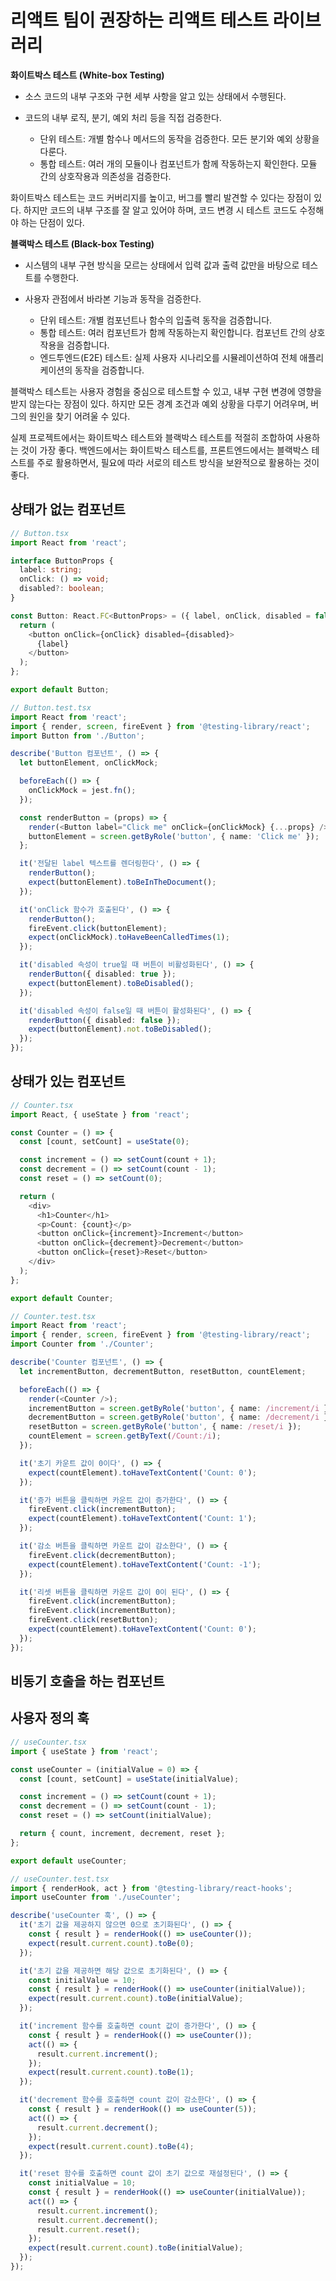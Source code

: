 # 리액트 팀이 권장하는 리액트 테스트 라이브러리

**화이트박스 테스트 (White-box Testing)**

- 소스 코드의 내부 구조와 구현 세부 사항을 알고 있는 상태에서 수행된다.
- 코드의 내부 로직, 분기, 예외 처리 등을 직접 검증한다.

  - 단위 테스트: 개별 함수나 메서드의 동작을 검증한다. 모든 분기와 예외 상황을 다룬다.
  - 통합 테스트: 여러 개의 모듈이나 컴포넌트가 함께 작동하는지 확인한다. 모듈 간의 상호작용과 의존성을 검증한다.

화이트박스 테스트는 코드 커버리지를 높이고, 버그를 빨리 발견할 수 있다는 장점이 있다. 하지만 코드의 내부 구조를 잘 알고 있어야 하며, 코드 변경 시 테스트 코드도 수정해야 하는 단점이 있다.

**블랙박스 테스트 (Black-box Testing)**

- 시스템의 내부 구현 방식을 모르는 상태에서 입력 값과 출력 값만을 바탕으로 테스트를 수행한다. 
- 사용자 관점에서 바라본 기능과 동작을 검증한다.

  - 단위 테스트: 개별 컴포넌트나 함수의 입출력 동작을 검증합니다.
  - 통합 테스트: 여러 컴포넌트가 함께 작동하는지 확인합니다. 컴포넌트 간의 상호작용을 검증합니다.
  - 엔드투엔드(E2E) 테스트: 실제 사용자 시나리오를 시뮬레이션하여 전체 애플리케이션의 동작을 검증합니다.

블랙박스 테스트는 사용자 경험을 중심으로 테스트할 수 있고, 내부 구현 변경에 영향을 받지 않는다는 장점이 있다. 하지만 모든 경계 조건과 예외 상황을 다루기 어려우며, 버그의 원인을 찾기 어려울 수 있다.

실제 프로젝트에서는 화이트박스 테스트와 블랙박스 테스트를 적절히 조합하여 사용하는 것이 가장 좋다. 백엔드에서는 화이트박스 테스트를, 프론트엔드에서는 블랙박스 테스트를 주로 활용하면서, 필요에 따라 서로의 테스트 방식을 보완적으로 활용하는 것이 좋다.

## 상태가 없는 컴포넌트
```typescript
// Button.tsx
import React from 'react';

interface ButtonProps {
  label: string;
  onClick: () => void;
  disabled?: boolean;
}

const Button: React.FC<ButtonProps> = ({ label, onClick, disabled = false }) => {
  return (
    <button onClick={onClick} disabled={disabled}>
      {label}
    </button>
  );
};

export default Button;
```
```typescript
// Button.test.tsx
import React from 'react';
import { render, screen, fireEvent } from '@testing-library/react';
import Button from './Button';

describe('Button 컴포넌트', () => {
  let buttonElement, onClickMock;

  beforeEach(() => {
    onClickMock = jest.fn();
  });

  const renderButton = (props) => {
    render(<Button label="Click me" onClick={onClickMock} {...props} />);
    buttonElement = screen.getByRole('button', { name: 'Click me' });
  };

  it('전달된 label 텍스트를 렌더링한다', () => {
    renderButton();
    expect(buttonElement).toBeInTheDocument();
  });

  it('onClick 함수가 호출된다', () => {
    renderButton();
    fireEvent.click(buttonElement);
    expect(onClickMock).toHaveBeenCalledTimes(1);
  });

  it('disabled 속성이 true일 때 버튼이 비활성화된다', () => {
    renderButton({ disabled: true });
    expect(buttonElement).toBeDisabled();
  });

  it('disabled 속성이 false일 때 버튼이 활성화된다', () => {
    renderButton({ disabled: false });
    expect(buttonElement).not.toBeDisabled();
  });
});
```

## 상태가 있는 컴포넌트
```typescript
// Counter.tsx
import React, { useState } from 'react';

const Counter = () => {
  const [count, setCount] = useState(0);

  const increment = () => setCount(count + 1);
  const decrement = () => setCount(count - 1);
  const reset = () => setCount(0);

  return (
    <div>
      <h1>Counter</h1>
      <p>Count: {count}</p>
      <button onClick={increment}>Increment</button>
      <button onClick={decrement}>Decrement</button>
      <button onClick={reset}>Reset</button>
    </div>
  );
};

export default Counter;
```
```typescript
// Counter.test.tsx
import React from 'react';
import { render, screen, fireEvent } from '@testing-library/react';
import Counter from './Counter';

describe('Counter 컴포넌트', () => {
  let incrementButton, decrementButton, resetButton, countElement;

  beforeEach(() => {
    render(<Counter />);
    incrementButton = screen.getByRole('button', { name: /increment/i });
    decrementButton = screen.getByRole('button', { name: /decrement/i });
    resetButton = screen.getByRole('button', { name: /reset/i });
    countElement = screen.getByText(/Count:/i);
  });

  it('초기 카운트 값이 0이다', () => {
    expect(countElement).toHaveTextContent('Count: 0');
  });

  it('증가 버튼을 클릭하면 카운트 값이 증가한다', () => {
    fireEvent.click(incrementButton);
    expect(countElement).toHaveTextContent('Count: 1');
  });

  it('감소 버튼을 클릭하면 카운트 값이 감소한다', () => {
    fireEvent.click(decrementButton);
    expect(countElement).toHaveTextContent('Count: -1');
  });

  it('리셋 버튼을 클릭하면 카운트 값이 0이 된다', () => {
    fireEvent.click(incrementButton);
    fireEvent.click(incrementButton);
    fireEvent.click(resetButton);
    expect(countElement).toHaveTextContent('Count: 0');
  });
});
```
## 비동기 호출을 하는 컴포넌트
## 사용자 정의 훅

```typescript
// useCounter.tsx
import { useState } from 'react';

const useCounter = (initialValue = 0) => {
  const [count, setCount] = useState(initialValue);

  const increment = () => setCount(count + 1);
  const decrement = () => setCount(count - 1);
  const reset = () => setCount(initialValue);

  return { count, increment, decrement, reset };
};

export default useCounter;
```
```typescript
// useCounter.test.tsx
import { renderHook, act } from '@testing-library/react-hooks';
import useCounter from './useCounter';

describe('useCounter 훅', () => {
  it('초기 값을 제공하지 않으면 0으로 초기화된다', () => {
    const { result } = renderHook(() => useCounter());
    expect(result.current.count).toBe(0);
  });

  it('초기 값을 제공하면 해당 값으로 초기화된다', () => {
    const initialValue = 10;
    const { result } = renderHook(() => useCounter(initialValue));
    expect(result.current.count).toBe(initialValue);
  });

  it('increment 함수를 호출하면 count 값이 증가한다', () => {
    const { result } = renderHook(() => useCounter());
    act(() => {
      result.current.increment();
    });
    expect(result.current.count).toBe(1);
  });

  it('decrement 함수를 호출하면 count 값이 감소한다', () => {
    const { result } = renderHook(() => useCounter(5));
    act(() => {
      result.current.decrement();
    });
    expect(result.current.count).toBe(4);
  });

  it('reset 함수를 호출하면 count 값이 초기 값으로 재설정된다', () => {
    const initialValue = 10;
    const { result } = renderHook(() => useCounter(initialValue));
    act(() => {
      result.current.increment();
      result.current.decrement();
      result.current.reset();
    });
    expect(result.current.count).toBe(initialValue);
  });
});
```